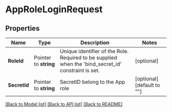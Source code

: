 # AppRoleLoginRequest


## Properties

Name | Type | Description | Notes
------------ | ------------- | ------------- | -------------
**RoleId** | Pointer to **string** | Unique identifier of the Role. Required to be supplied when the &#x27;bind_secret_id&#x27; constraint is set. | [optional] 
**SecretId** | Pointer to **string** | SecretID belong to the App role | [optional] [default to ""]





[[Back to Model list]](../README.md#documentation-for-models) [[Back to API list]](../README.md#documentation-for-api-endpoints) [[Back to README]](../README.md)


